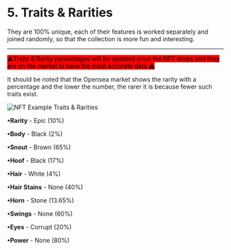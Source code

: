 # 5. Traits & Rarities

They are 100% unique, each of their features is worked separately and joined randomly, so that the collection is more fun and interesting.

****

<mark style="background-color:red;">⚠️Traits & Rarity percentages will be updated once the NFT drops and they are on the market to have the most accurate data</mark>_<mark style="background-color:red;">.</mark>_<mark style="background-color:red;">⚠️</mark>



It should be noted that the Opensea market shows the rarity with a percentage and the lower the number, the rarer it is because fewer such traits exist.

![NFT Example Traits & Rarities](https://storage.googleapis.com/poninis/traits\_poninis.svg)

**•Rarity** - Epic (10%)

**•Body** - Black (2%)

**•Snout** - Brown (65%)

**•Hoof** - Black (17%)

**•Hair** - White (4%)

**•Hair Stains** - None (40%)

**•Horn** - Stone (13.65%)

**•Swings** - None (60%)

**•Eyes** - Corrupt (20%)

**•Power** - None (80%)
